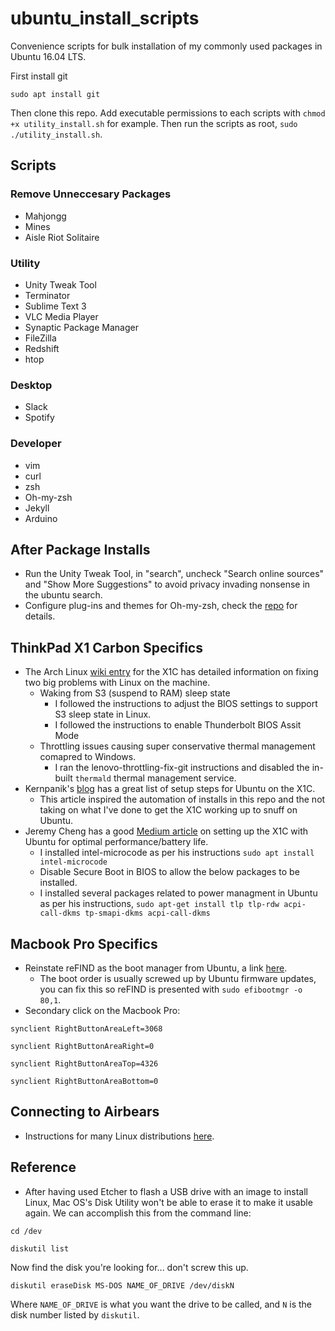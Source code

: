 # ubuntu_install_scripts
Convenience scripts for bulk installation of my commonly used packages in Ubuntu 16.04 LTS.

First install git

```sudo apt install git```

Then clone this repo. Add executable permissions to each scripts with ```chmod +x utility_install.sh``` for example. Then run the scripts as root, ```sudo ./utility_install.sh```.

## Scripts

### Remove Unneccesary Packages
* Mahjongg
* Mines
* Aisle Riot Solitaire

### Utility
* Unity Tweak Tool
* Terminator
* Sublime Text 3
* VLC Media Player
* Synaptic Package Manager
* FileZilla
* Redshift
* htop

### Desktop
* Slack
* Spotify

### Developer
* vim
* curl
* zsh
* Oh-my-zsh
* Jekyll
* Arduino 

## After Package Installs
* Run the Unity Tweak Tool, in "search", uncheck "Search online sources" and "Show More Suggestions" to avoid privacy invading nonsense in the ubuntu search.
* Configure plug-ins and themes for Oh-my-zsh, check the [repo](https://github.com/robbyrussell/oh-my-zsh) for details.

## ThinkPad X1 Carbon Specifics
* The Arch Linux [wiki entry](https://wiki.archlinux.org/index.php/Lenovo_ThinkPad_X1_Carbon_(Gen_6)) for the X1C has detailed information on fixing two big problems with Linux on the machine.
  * Waking from S3 (suspend to RAM) sleep state
  	* I followed the instructions to adjust the BIOS settings to support S3 sleep state in Linux.
  	* I followed the instructions to enable Thunderbolt BIOS Assit Mode
  * Throttling issues causing super conservative thermal management comapred to Windows.
  	* I ran the lenovo-throttling-fix-git instructions and disabled the in-built ```thermald``` thermal management service.
* Kernpanik's [blog](http://kernpanik.com/geekstuff/2014/12/29/installing-ubuntu-on-thinkpad-x1-carbon-pt4.html) has a great list of setup steps for Ubuntu on the X1C.
  * This article inspired the automation of installs in this repo and the not taking on what I've done to get the X1C working up to snuff on Ubuntu.
* Jeremy Cheng has a good [Medium article](https://medium.com/@hkdb/ubuntu-18-04-on-lenovo-x1-carbon-6g-d99d5667d4d5) on setting up the X1C with Ubuntu for optimal performance/battery life.
  * I installed intel-microcode as per his instructions ```sudo apt install intel-microcode```
  * Disable Secure Boot in BIOS to allow the below packages to be installed.
  * I installed several packages related to power managment in Ubuntu as per his instructions, ```sudo apt-get install tlp tlp-rdw acpi-call-dkms tp-smapi-dkms acpi-call-dkms```
  
## Macbook Pro Specifics
* Reinstate reFIND as the boot manager from Ubuntu, a link [here](https://askubuntu.com/questions/698606/refind-menu-not-showing-on-a-dual-mac-ubuntu-machine).
  * The boot order is usually screwed up by Ubuntu firmware updates, you can fix this so reFIND is presented with ```sudo efibootmgr -o 80,1```.
* Secondary click on the Macbook Pro:

```synclient RightButtonAreaLeft=3068```

```synclient RightButtonAreaRight=0```

```synclient RightButtonAreaTop=4326```

```synclient RightButtonAreaBottom=0```

## Connecting to Airbears
* Instructions for many Linux distributions [here](https://github.com/chrisjeng/AirBears2).

## Reference
* After having used Etcher to flash a USB drive with an image to install Linux, Mac OS's Disk Utility won't be able to erase it to make it usable again. We can accomplish this from the command line:

```cd /dev```

```diskutil list```

Now find the disk you're looking for... don't screw this up.

```diskutil eraseDisk MS-DOS NAME_OF_DRIVE /dev/diskN```

Where ```NAME_OF_DRIVE``` is what you want the drive to be called, and ```N``` is the disk number listed by ```diskutil```.


